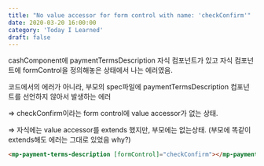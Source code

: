 ```yaml
---
title: "No value accessor for form control with name: 'checkConfirm'"
date: 2020-03-20 16:00:00
category: 'Today I Learned'
draft: false
---
```




cashComponent에 paymentTermsDescription 자식 컴포넌트가 있고 자식 컴포넌트에 formControl을 정의해놓은 상태에서 나는 에러였음.

코드에서의 에러가 아니라, 부모의 spec파일에 paymentTermsDescription 컴포넌트를 선언하지 않아서 발생하는 에러

⇒ checkConfirm이라는 form control에 value accessor가 없는 상태.

⇒ 자식에는 value accessor를 extends 했지만, 부모에는 없는상태. (부모에 똑같이 extends해도 에러는 그대로 있었음 why?)

```html
<mp-payment-terms-description [formControl]="checkConfirm"></mp-payment-terms-description>
```

